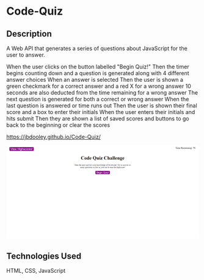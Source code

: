 # Code-Quiz

## Description

A Web API that generates a series of questions about JavaScript for the user to answer.

When the user clicks on the button labelled "Begin Quiz!" 
Then the timer begins counting down and a question is generated along with 4 different answer choices
When an answer is selected
Then the user is shown a green checkmark for a correct answer and a red X for a wrong answer
10 seconds are also deducted from the time remaining for a wrong answer
The next question is generated for both a correct or wrong answer
When the last question is answered or time runs out
Then the user is shown their final score and a box to enter their initials
When the user enters their initials and hits submit
Then they are shown a list of saved scores and buttons to go back to the beginning or clear the scores

https://jbdooley.github.io/Code-Quiz/

![Screenshot](assets/CodeQuiz.png)



## Technologies Used

HTML, CSS, JavaScript

